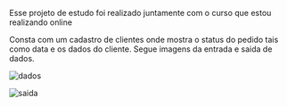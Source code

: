 Esse projeto de estudo foi realizado juntamente com o curso que estou realizando online

Consta com um cadastro de clientes onde mostra o status do pedido tais como data e os dados do cliente.
Segue imagens da entrada e saida de dados.

![dados](https://user-images.githubusercontent.com/65792157/201543298-638fddc5-078a-434f-baf9-06b8a3e678bf.png)

![saida](https://user-images.githubusercontent.com/65792157/201543307-4422f4f0-225b-4350-a30d-f867abdc6f05.png)

